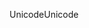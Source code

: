 <span data-ttu-id="77ba2-101">Unicode</span><span class="sxs-lookup"><span data-stu-id="77ba2-101">Unicode</span></span>